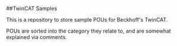 ##TwinCAT Samples

This is a repository to store sample POUs for Beckhoff's TwinCAT.

POUs are sorted into the category they relate to, and are somewhat explained via comments.
